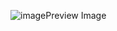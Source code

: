 ![image](https://github.com/user-attachments/assets/34c70613-93ec-4129-bf61-1c20b243cf8f)Preview Image
